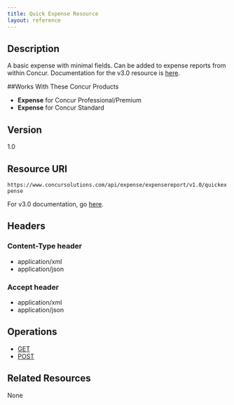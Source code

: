 ```yaml
---
title: Quick Expense Resource 
layout: reference
---
```






## Description
A basic expense with minimal fields. Can be added to expense reports from within Concur. Documentation for the v3.0 resource is [here][1].

##Works With These Concur Products
* **Expense** for Concur Professional/Premium
* **Expense** for Concur Standard

## Version
1.0

## Resource URI
`https://www.concursolutions.com/api/expense/expensereport/v1.0/quickexpense`

For v3.0 documentation, go [here][1].

## Headers

### Content-Type header
* application/xml
* application/json

### Accept header
* application/xml
* application/json

## Operations
* [GET][2]
* [POST][3]

## Related Resources
None



[1]: /api-reference/expense/quick-expense/quick-expense-resource.html
[2]: /api-reference-deprecated/version-one/quick-expense/quick-expense-resource-get.html
[3]: /api-reference-deprecated/version-one/quick-expense/quick-expense-resource-post.html
